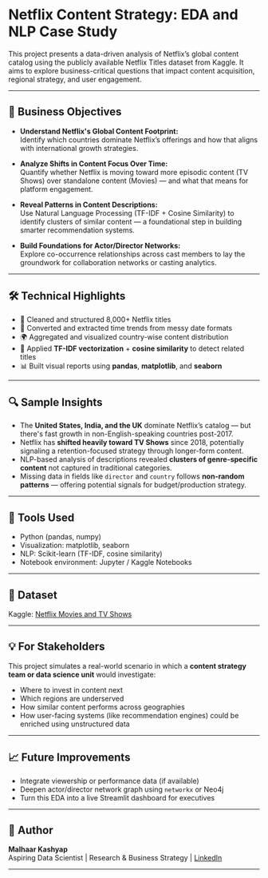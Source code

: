 # Netflix Content Strategy: EDA and NLP Case Study

This project presents a data-driven analysis of Netflix’s global content catalog using the publicly available Netflix Titles dataset from Kaggle. It aims to explore business-critical questions that impact content acquisition, regional strategy, and user engagement.

---

## 🎯 Business Objectives

- **Understand Netflix's Global Content Footprint:**  
  Identify which countries dominate Netflix’s offerings and how that aligns with international growth strategies.

- **Analyze Shifts in Content Focus Over Time:**  
  Quantify whether Netflix is moving toward more episodic content (TV Shows) over standalone content (Movies) — and what that means for platform engagement.

- **Reveal Patterns in Content Descriptions:**  
  Use Natural Language Processing (TF-IDF + Cosine Similarity) to identify clusters of similar content — a foundational step in building smarter recommendation systems.

- **Build Foundations for Actor/Director Networks:**  
  Explore co-occurrence relationships across cast members to lay the groundwork for collaboration networks or casting analytics.

---

## 🛠️ Technical Highlights

- 🧹 Cleaned and structured 8,000+ Netflix titles  
- 📅 Converted and extracted time trends from messy date formats  
- 🌍 Aggregated and visualized country-wise content distribution  
- 🧠 Applied **TF-IDF vectorization** + **cosine similarity** to detect related titles  
- 📊 Built visual reports using **pandas**, **matplotlib**, and **seaborn**

---

## 🔍 Sample Insights

- The **United States, India, and the UK** dominate Netflix’s catalog — but there's fast growth in non-English-speaking countries post-2017.
- Netflix has **shifted heavily toward TV Shows** since 2018, potentially signaling a retention-focused strategy through longer-form content.
- NLP-based analysis of descriptions revealed **clusters of genre-specific content** not captured in traditional categories.
- Missing data in fields like `director` and `country` follows **non-random patterns** — offering potential signals for budget/production strategy.

---

## 🧰 Tools Used

- Python (pandas, numpy)
- Visualization: matplotlib, seaborn
- NLP: Scikit-learn (TF-IDF, cosine similarity)
- Notebook environment: Jupyter / Kaggle Notebooks

---

## 📁 Dataset

Kaggle: [Netflix Movies and TV Shows](https://www.kaggle.com/datasets/shivamb/netflix-shows)

---

## 💡 For Stakeholders

This project simulates a real-world scenario in which a **content strategy team or data science unit** would investigate:
- Where to invest in content next
- Which regions are underserved
- How similar content performs across geographies
- How user-facing systems (like recommendation engines) could be enriched using unstructured data


---

## 📈 Future Improvements

- Integrate viewership or performance data (if available)  
- Deepen actor/director network graph using `networkx` or Neo4j  
- Turn this EDA into a live Streamlit dashboard for executives

---

## 🚀 Author

**Malhaar Kashyap**  
Aspiring Data Scientist | Research & Business Strategy | [LinkedIn](https://www.linkedin.com)

---

